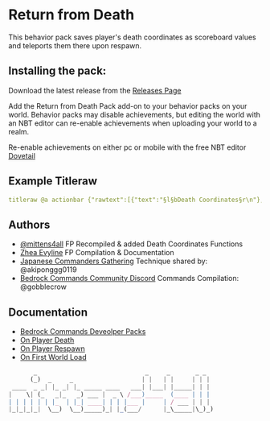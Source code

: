 # Return from Death

This behavior pack saves player's death coordinates as scoreboard values and teleports them there upon respawn.

## Installing the pack:

Download the latest release from the [Releases Page](https://github.com/mittens4all/Return-from-Death/releases)

Add the Return from Death Pack add-on to your behavior packs on your world. Behavior packs may disable achievements, but editing the world with an NBT editor can re-enable achievements when uploading your world to a realm.

Re-enable achievements on either pc or mobile with the free NBT editor [Dovetail](https://github.com/Offroaders123/Dovetail)

## Example Titleraw

```yaml
titleraw @a actionbar {"rawtext":[{"text":"§l§bDeath Coordinates§r\n"}, {"text":"§l§6X§r: "}, {"score":{"name":"*","objective":"mit:x.death"}}, {"text":" §l§6Y§r: "}, {"score":{"name":"*","objective":"mit:y.death"}}, {"text":" §l§6Z§r: "}, {"score":{"name":"*","objective":"mit:z.death"}}, {"translate":"\nDeath Dimension: %%%%s","with":{"rawtext":[{"score":{"name":"*","objective":"mit:dimension"}}, {"text":"§l§6No Deaths§r"}, {"text":"§l§2Overworld§r"}, {"text":"§l§4Nether§r"}, {"text":"§l§5The End§r"}]}}, {"text":"\nAlive: "}, {"score":{"name":"*", "objective":"mit:alive"}}, {"text":"\nRespawn: "}, {"score":{"name":"*", "objective":"mit:respawn"}}, {"text":"\nDeaths: "}, {"score":{"name":"*", "objective":"mit:deaths"}}, {"text":"\nPlayer ID: "}, {"score":{"name":"*", "objective":"mit:id"}}]}
```

## Authors

- [@mittens4all](https://www.github.com/mittens4all) FP Recompiled & added Death Coordinates Functions
- [Zhea Evyline](https://github.com/zheaEvyline/) FP Compilation & Documentation
- [Japanese Commanders Gathering](https://discord.gg/xFZH6QJfSB) Technique shared by: @akiponggg0119
- [Bedrock Commands Community Discord](https://discord.gg/SYstTYx5G5) Commands Compilation: @gobblecrow

## Documentation

- [Bedrock Commands Deveolper Packs](https://github.com/BedrockCommands/developer-packs/wiki/coordinate-to-scores)
- [On Player Death](https://wiki.bedrock.dev/commands/on-player-death.html)
- [On Player Respawn](https://wiki.bedrock.dev/commands/on-player-respawn)
- [On First World Load](https://wiki.bedrock.dev/commands/on-first-world-load)

```js
       _                              _     _       _ _  
      (_)  _     _                   | |   | |     | | | 
 ____  _ _| |_ _| |_ _____ ____   ___| |___| |_____| | | 
|    \| (_   _|_   _) ___ |  _ \ /___)_____  (____ | | | 
| | | | | | |_  | |_| ____| | | |___ |     | / ___ | | | 
|_|_|_|_|  \__)  \__)_____)_| |_(___/      |_\_____|\_)_)
                                                         
```